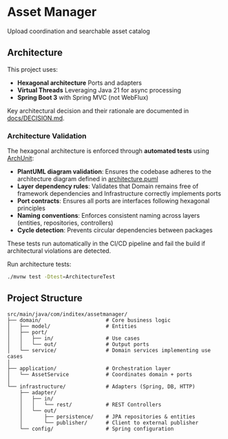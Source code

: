 # Asset Manager
Upload coordination and searchable asset catalog

## Architecture

This project uses:
- **Hexagonal architecture** Ports and adapters
- **Virtual Threads** Leveraging Java 21 for async processing
- **Spring Boot 3** with Spring MVC (not WebFlux)

Key architectural decision and their rationale are documented in [docs/DECISION.md](docs/DECISION.md).

### Architecture Validation

The hexagonal architecture is enforced through **automated tests** using [ArchUnit](https://www.archunit.org/):

- **PlantUML diagram validation**: Ensures the codebase adheres to the architecture diagram defined in
[architecture.puml](src/test/resources/architecture.puml)
- **Layer dependency rules**: Validates that Domain remains free of framework dependencies and Infrastructure correctly
implements ports
- **Port contracts**: Ensures all ports are interfaces following hexagonal principles
- **Naming conventions**: Enforces consistent naming across layers (entities, repositories, controllers)
- **Cycle detection**: Prevents circular dependencies between packages

These tests run automatically in the CI/CD pipeline and fail the build if architectural violations are detected.

Run architecture tests:
```bash
./mvnw test -Dtest=ArchitectureTest
```

## Project Structure
```
src/main/java/com/inditex/assetmanager/
├── domain/                     # Core business logic
│   ├── model/                  # Entities
│   ├── port/
│   │   ├── in/                 # Use cases
│   │   └── out/                # Output ports
│   └── service/                # Domain services implementing use cases
│
├── application/                # Orchestration layer
│   └── AssetService            # Coordinates domain + ports
│
└── infrastructure/             # Adapters (Spring, DB, HTTP)
    ├── adapter/
    │   ├── in/
    │   │   └── rest/           # REST Controllers
    │   └── out/
    │       ├── persistence/    # JPA repositories & entities
    │       └── publisher/      # Client to external publisher
    └── config/                 # Spring configuration
```
